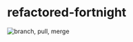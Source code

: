 # refactored-fortnight
![branch, pull, merge]( https://www.fxguide.com/wp-content/uploads/2014/06/alp0260_bg01_is01_v1_2kun_qt8.1067.jpg "Branch, Pull, Merge")
